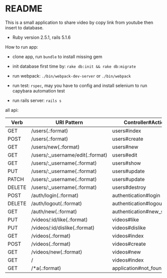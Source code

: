 # README
This is a small application to share video by copy link from youtube then insert to database.


* Ruby version 2.5.1, rails 5.1.6

How to run app:
* clone app, run `bundle` to install missing gem

* init database first time by: `rake db:init && rake db:migrate`

* run webpack: `./bin/webpack-dev-server` or `./bin/webpack`

* run test: `rspec`, may you have to config and install selenium to run capybara automation test

* run rails server: `rails s`

all api: 

| Verb   | URI Pattern                      | Controller#Action          |
|--------|----------------------------------|----------------------------|
| GET    | /users(.:format)                 | users#index                |
| POST   | /users(.:format)                 | users#create               |
| GET    | /users/new(.:format)             | users#new                  |
| GET    | /users/:_username/edit(.:format) | users#edit                 |
| GET    | /users/:_username(.:format)      | users#show                 |
| PUT    | /users/:_username(.:format)      | users#update               |
| PATCH  | /users/:_username(.:format)      | users#update               |
| DELETE | /users/:_username(.:format)      | users#destroy              |
| POST   | /auth/login(.:format)            | authentication#login       |
| DELETE | /auth/logout(.:format)           | authentication#logout      |
| GET    | /auth/new(.:format)              | authentication#new_session |
| PUT    | /videos/:id/like(.:format)       | videos#like                |
| PUT    | /videos/:id/dislike(.:format)    | videos#dislike             |
| GET    | /videos(.:format)                | videos#index               |
| POST   | /videos(.:format)                | videos#create              |
| GET    | /videos/new(.:format)            | videos#new                 |
| GET    | /                                | videos#index               |
| GET    | /*a(.:format)                    | application#not_found      |
